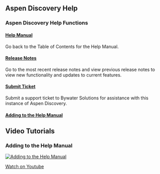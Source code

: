 ## Aspen Discovery Help

### Aspen Discovery Help Functions

#### [Help Manual](/Admin/HelpManual)
Go back to the Table of Contents for the Help Manual.
#### [Release Notes](/Admin/ReleaseNotes)
Go to the most recent release notes and view previous release notes to view new functionality and updates to current features.
#### [Submit Ticket](/Admin/SubmitTicket)
Submit a support ticket to Bywater Solutions for assistance with this instance of Aspen Discovery.
#### [Adding to the Help Manual](/Admin/HelpManual?page=Manual-Contribution)

## Video Tutorials

### Adding to the Help Manual

[![Adding to the Help Manual](/manual/images/Aspen-Help.jpg)](https://youtu.be/mBE3rdUxthw)

[Watch on Youtube](https://www.youtube.com/watch?v=2E1cYPKve0U&list=PLV_OXyJ1D3Bjr49J9FQ3M0uNhiNv4E04f&index=6)
